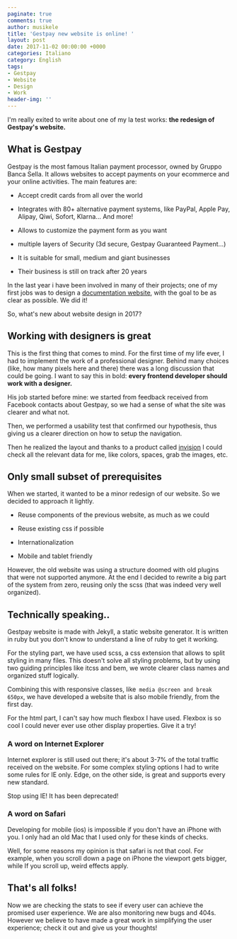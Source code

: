 ```yaml
---
paginate: true
comments: true
author: musikele
title: 'Gestpay new website is online! '
layout: post
date: 2017-11-02 00:00:00 +0000
categories: Italiano
category: English
tags:
- Gestpay
- Website
- Design
- Work
header-img: ''
---
```

I'm really exited to write about one of my la test works: **the redesign of Gestpay's website.**

## What is Gestpay

Gestpay is the most famous Italian payment processor, owned by Gruppo Banca Sella. It allows websites to accept payments on your ecommerce and your online activities. The main features are:

* Accept credit cards from all over the world

* Integrates with 80+ alternative payment systems, like PayPal, Apple Pay, Alipay, Qiwi, Sofort, Klarna... And more!

* Allows to customize the payment form as you want

* multiple layers of Security (3d secure, Gestpay Guaranteed Payment...) 

* It is suitable for small, medium and giant businesses

* Their business is still on track after 20 years

In the last year i have been involved in many of their projects; one of my first jobs was to design a [documentation website](Http://docs.gestpay.it), with the goal to be as clear as possible. We did it!

So, what's new about website design in 2017?

## Working with designers is great

This is the first thing that comes to mind. For the first time of my life ever, I had to implement the work of a professional designer. Behind many choices (like, how many pixels here and there) there was a long discussion that could be going. I want to say this in bold: **every frontend developer should work with a designer.** 

His job started before mine: we started from feedback received from Facebook contacts about Gestpay, so we had a sense of what the site was clearer and what not. 

Then, we performed a usability test that confirmed our hypothesis, thus giving us a clearer direction on how to setup the navigation. 

Then he realized the layout and thanks to a product called [invision]() I could check all the relevant data for me, like colors, spaces, grab the images, etc.

## Only small subset of prerequisites

When we started, it wanted to be a minor redesign of our website. So we decided to approach it lightly. 

* Reuse components of the previous website, as much as we could 

* Reuse existing css if possible 

* Internationalization 

* Mobile and tablet friendly 

However, the old website was using a structure doomed with old plugins that were not supported anymore. At the end I decided to rewrite a big part of the system from zero, reusing only the scss (that was indeed very well organized). 

## Technically speaking..

Gestpay website is made with Jekyll, a static website generator. It is written in ruby but you don't know to understand a line of ruby to get it working.

For the styling part, we have used scss, a css extension that allows to split styling in many files. This doesn't solve all styling problems, but by using two guiding principles like itcss and bem, we wrote clearer class names and organized stuff logically. 

Combining this with responsive classes, like` media @screen and break 650px`, we have developed a website that is also mobile friendly, from the first day. 

For the html part, I can't say how much flexbox I have used. Flexbox is so cool I could never ever use other display properties. Give it a try!

### A word on Internet Explorer

Internet explorer is still used out there; it's about 3-7% of the total traffic received on the website. For some complex styling options I had to write some rules for IE only. Edge, on the other side, is great and supports every new standard. 

Stop using IE! It has been deprecated!

### A word on Safari 

Developing for mobile (ios) is impossible if you don't have an iPhone with you. I only had an old Mac that I used only for these kinds of checks.

Well, for some reasons my opinion is that safari is not that cool. For example, when you scroll down a page on iPhone the viewport gets bigger, while If you scroll up, weird effects apply.

## That's all folks! 

Now we are checking the stats to see if every user can achieve the promised user experience. We are also monitoring new bugs and 404s. However we believe to have made a great work in simplifying the user experience; check it out and give us your thoughts! 